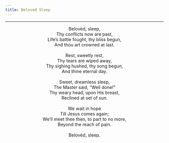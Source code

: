 ```yaml
---
title: Beloved Sleep
---
```


---
<center>
Belovèd, sleep,<br/>
Thy conflicts now are past,<br/>
Life’s battle fought, thy bliss begun,<br/>
And thou art crowned at last.<br/>
<br/>
Rest, sweetly rest,<br/>
Thy tears are wiped away,<br/>
Thy sighing hushed, thy song begun,<br/>
And thine eternal day.<br/>
<br/>
Sweet, dreamless sleep,<br/>
The Master said, “Well done!”<br/>
Thy weary head, upon His breast,<br/>
Reclined at set of sun.<br/>
<br/>
We wait in hope<br/>
Till Jesus comes again;<br/>
We’ll meet thee then, to part to no more,<br/>
Beyond the reach of pain.<br/>
<br/>
Belovèd, sleep.
</center>
